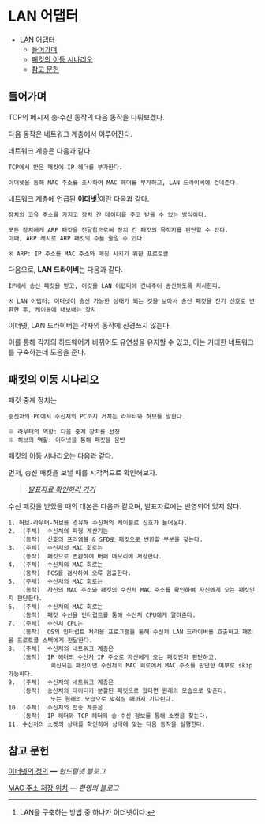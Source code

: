# LAN 어댑터

- [LAN 어댑터](#lan-어댑터)
  - [들어가며](#들어가며)
  - [패킷의 이동 시나리오](#패킷의-이동-시나리오)
  - [참고 문헌](#참고-문헌)

## 들어가며

TCP의 메시지 송·수신 동작의 다음 동작을 다뤄보겠다.

다음 동작은 네트워크 계층에서 이루어진다.

네트워크 계층은 다음과 같다.

    TCP에서 받은 패킷에 IP 헤더를 부가한다.

    이더넷을 통해 MAC 주소를 조사하여 MAC 헤더를 부가하고, LAN 드라이버에 건네준다.

네트워크 계층에 언급된 **이더넷**[^1]이란 다음과 같다.

    장치의 고유 주소를 가지고 장치 간 데이터를 주고 받을 수 있는 방식이다.

    모든 장치에게 ARP 패킷을 전달함으로써 장치 간 패킷의 목적지를 판단할 수 있다.
    이때, ARP 캐시로 ARP 패킷의 수를 줄일 수 있다.

    ※ ARP: IP 주소를 MAC 주소와 매칭 시키기 위한 프로토콜

[^1]: LAN을 구축하는 방법 중 하나가 이더넷이다.

다음으로, **LAN 드라이버**는 다음과 같다.

    IP에서 송신 패킷을 받고, 이것을 LAN 어댑터에 건네주어 송신하도록 지시한다.

    ※ LAN 어댑터: 이더넷이 송신 가능한 상태가 되는 것을 보아서 송신 패킷을 전기 신호로 변환한 후, 케이블에 내보내는 장치

이더넷, LAN 드라이버는 각자의 동작에 신경쓰지 않는다.

이를 통해 각자의 하드웨어가 바뀌어도 유연성을 유지할 수 있고, 이는 거대한 네트워크를 구축하는데 도움을 준다.

## 패킷의 이동 시나리오

패킷 중계 장치는

    송신처의 PC에서 수신처의 PC까지 거치는 라우터와 허브를 말한다.

    ※ 라우터의 역할: 다음 중계 장치를 선정
    ※ 허브의 역할: 이더넷을 통해 패킷을 운반

패킷의 이동 시나리오는 다음과 같다.

먼저, 송신 패킷을 보낼 때를 시각적으로 확인해보자.

> [_발표자료 확인하러 가기_](https://slides.com/yongki150/week12/fullscreen)

수신 패킷을 받았을 때의 대본은 다음과 같으며, 발표자료에는 반영되어 있지 않다.

```
1. 허브-라우터-허브를 경유해 수신처의 케이블로 신호가 들어온다.
2.  (주체)  수신처의 파형 계산기는 
    (동작)  신호의 프리엠블 & SFD로 패킷으로 변환할 부분을 찾는다.
3.  (주체)  수신처의 MAC 회로는 
    (동작)  패킷으로 변환하여 버퍼 메모리에 저장한다.
4.  (주체)  수신처의 MAC 회로는 
    (동작)  FCS를 검사하여 오류 검출한다.
5.  (주체)  수신처의 MAC 회로는 
    (동작)  자신의 MAC 주소와 패킷의 수신처 MAC 주소를 확인하여 자신에게 오는 패킷인지 판단한다.
6.  (주체)  수신처의 MAC 회로는 
    (동작)  패킷 수신을 인터럽트를 통해 수신처 CPU에게 알려준다.
7.  (주체)  수신처 CPU는 
    (동작)  OS의 인터럽트 처리용 프로그램을 통해 수신처 LAN 드라이버를 호출하고 패킷을 프로토콜 스택에게 전달한다.
8.  (주체)  수신처의 네트워크 계층은 
    (동작)  IP 헤더의 수신처 IP 주소로 자신에게 오는 패킷인지 판단하고, 
            회신되는 패킷이면 수신처의 MAC 회로에서 MAC 주소를 판단한 여부로 skip 가능하다.
9.  (주체)  수신처의 네트워크 계층은 
    (동작)  송신처의 데이터가 분할된 패킷으로 왔다면 원래의 모습으로 맞춘다.
            또는 원래의 모습으로 맞춰질 때까지 기다린다.
10. (주체)  수신처의 전송 계층은 
    (동작)  IP 헤더와 TCP 헤더의 송·수신 정보를 통해 소켓을 찾는다.
11. 수신처의 소켓의 상태를 확인하여 상태에 맞는 다음 동작을 실행한다.
```

## 참고 문헌

[이더넷의 정의](https://handreamnet.tistory.com/496) ━ *한드림넷 블로그*

[MAC 주소 저장 위치](https://aws-hyoh.tistory.com/entry/ARP-쉽게-이해하기) ━ *환영의 블로그*